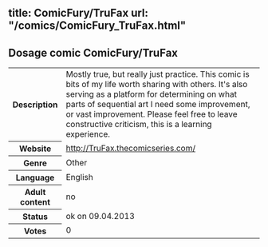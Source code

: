 title: ComicFury/TruFax
url: "/comics/ComicFury_TruFax.html"
---
Dosage comic ComicFury/TruFax
-----------------------------------------

<table class="comicinfo">
<tr>
<th>Description</th><td>Mostly true, but really just practice. This comic is bits of my life worth sharing with others. It's also serving as a platform for determining on what parts of sequential art I need some improvement, or vast improvement. Please feel free to leave constructive criticism, this is a learning experience.</td>
</tr>
<tr>
<th>Website</th><td><a href="http://TruFax.thecomicseries.com/">http://TruFax.thecomicseries.com/</a></td>
</tr>
<tr>
<th>Genre</th><td>Other</td>
</tr>
<tr>
<th>Language</th><td>English</td>
</tr>
<tr>
<th>Adult content</th><td>no</td>
</tr>
<tr>
<th>Status</th><td>ok on 09.04.2013</td>
</tr>
<tr>
<th>Votes</th><td>0</div></td>
</tr>
</table>
